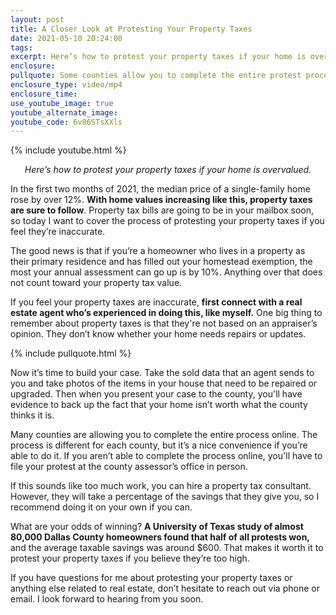 ```yaml
---
layout: post
title: A Closer Look at Protesting Your Property Taxes
date: 2021-05-10 20:24:00
tags:
excerpt: Here’s how to protest your property taxes if your home is overvalued.
enclosure:
pullquote: Some counties allow you to complete the entire protest process online.
enclosure_type: video/mp4
enclosure_time:
use_youtube_image: true
youtube_alternate_image:
youtube_code: 6v86STsXXls
---
```

{% include youtube.html %}

<center><em>Here’s how to protest your property taxes if your home is overvalued.</em></center>

In the first two months of 2021, the median price of a single-family home rose by over 12%. **With home values increasing like this, property taxes are sure to follow**. Property tax bills are going to be in your mailbox soon, so today I want to cover the process of protesting your property taxes if you feel they’re inaccurate.

The good news is that if you’re a homeowner who lives in a property as their primary residence and has filled out your homestead exemption, the most your annual assessment can go up is by 10%. Anything over that does not count toward your property tax value.

If you feel your property taxes are inaccurate, **first connect with a real estate agent who’s experienced in doing this, like myself.** One big thing to remember about property taxes is that they're not based on an appraiser’s opinion. They don’t know whether your home needs repairs or updates.

{% include pullquote.html %}

Now it’s time to build your case. Take the sold data that an agent sends to you and take photos of the items in your house that need to be repaired or upgraded. Then when you present your case to the county, you'll have evidence to back up the fact that your home isn’t worth what the county thinks it is.

Many counties are allowing you to complete the entire process online. The process is different for each county, but it’s a nice convenience if you’re able to do it. If you aren’t able to complete the process online, you'll have to file your protest at the county assessor’s office in person.

If this sounds like too much work, you can hire a property tax consultant. However, they will take a percentage of the savings that they give you, so I recommend doing it on your own if you can.

What are your odds of winning? **A University of Texas study of almost 80,000 Dallas County homeowners found that half of all protests won,** and the average taxable savings was around $600. That makes it worth it to protest your property taxes if you believe they’re too high.

If you have questions for me about protesting your property taxes or anything else related to real estate, don’t hesitate to reach out via phone or email. I look forward to hearing from you soon.
